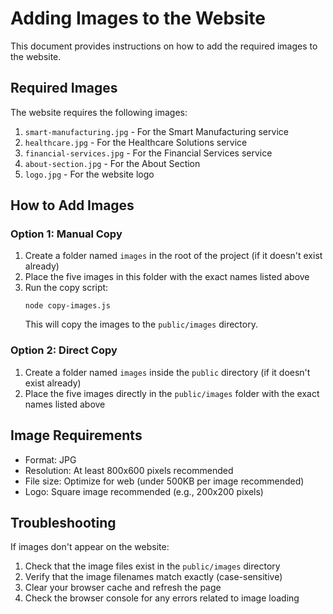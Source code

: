 # Adding Images to the Website

This document provides instructions on how to add the required images to the website.

## Required Images

The website requires the following images:

1. `smart-manufacturing.jpg` - For the Smart Manufacturing service
2. `healthcare.jpg` - For the Healthcare Solutions service
3. `financial-services.jpg` - For the Financial Services service
4. `about-section.jpg` - For the About Section
5. `logo.jpg` - For the website logo

## How to Add Images

### Option 1: Manual Copy

1. Create a folder named `images` in the root of the project (if it doesn't exist already)
2. Place the five images in this folder with the exact names listed above
3. Run the copy script:
   ```
   node copy-images.js
   ```
   This will copy the images to the `public/images` directory.

### Option 2: Direct Copy

1. Create a folder named `images` inside the `public` directory (if it doesn't exist already)
2. Place the five images directly in the `public/images` folder with the exact names listed above

## Image Requirements

- Format: JPG
- Resolution: At least 800x600 pixels recommended
- File size: Optimize for web (under 500KB per image recommended)
- Logo: Square image recommended (e.g., 200x200 pixels)

## Troubleshooting

If images don't appear on the website:

1. Check that the image files exist in the `public/images` directory
2. Verify that the image filenames match exactly (case-sensitive)
3. Clear your browser cache and refresh the page
4. Check the browser console for any errors related to image loading 